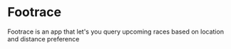# Footrace
Footrace is an app that let's you query upcoming races based on location and distance preference

